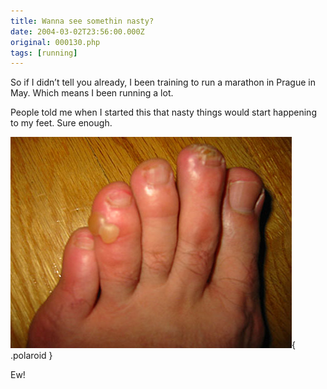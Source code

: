 ```yaml
---
title: Wanna see somethin nasty?
date: 2004-03-02T23:56:00.000Z
original: 000130.php
tags: [running]
---
```


So if I didn’t tell you already, I been training to run a marathon in Prague in May. Which means I been running a lot.

People told me when I started this that nasty things would start happening to my feet. Sure enough.

![img](./monster-blisters.jpg){ .polaroid }

Ew!
